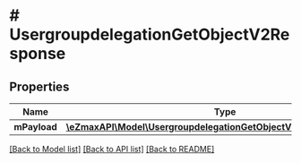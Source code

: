 # # UsergroupdelegationGetObjectV2Response

## Properties

Name | Type | Description | Notes
------------ | ------------- | ------------- | -------------
**mPayload** | [**\eZmaxAPI\Model\UsergroupdelegationGetObjectV2ResponseMPayload**](UsergroupdelegationGetObjectV2ResponseMPayload.md) |  |

[[Back to Model list]](../../README.md#models) [[Back to API list]](../../README.md#endpoints) [[Back to README]](../../README.md)
